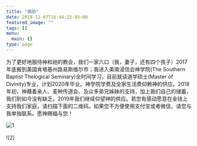 ```yaml
---
title: "捐助"
date: 2018-11-07T16:44:25-05:00
featured_image: ""
tags: []
menu:
  main: {}
type: page
---
```


为了更好地服侍神和祂的教会，我们一家六口（我，妻子，还有四个孩子）2017年底搬到美国肯塔基州路易斯维尔市；我进入美南浸信会神学院(The Southern Baptist Thelogical Seminary)全时间学习，目前就读道学硕士(Master of Divinity)专业，计划2020年毕业。神学院学费及全家生活费仰赖神的供应。2018年初，神藉着亲人、麦种传道会、及众多弟兄姊妹的支持，加上我们自己的储蓄，我们到如今没有缺乏。2019年我们继续仰望神的供应。若您有感动愿意在金钱上支持我们家庭，请扫描下面的二维码。如果您不方便使用支付宝或者微信，请您与我单独联系。愿神赐福与您！

![1]
<br><br>
![2]

[1]: 
/images/wechat.jpg

[1]: 
/images/alipay.jpg